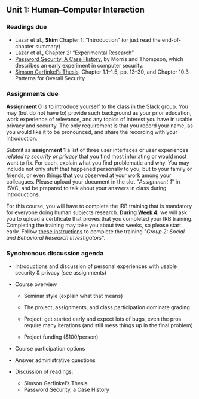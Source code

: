 ## Unit 1: Human–Computer Interaction

### Readings due

  - Lazar et al., **Skim** Chapter 1: “Introduction” (or just read the end-of-chapter summary)
  - Lazar et al., Chapter 2: “Experimental Research”
  - [<span class="underline">Password Security, A Case History</span>](http://citeseerx.ist.psu.edu/viewdoc/download?doi=10.1.1.128.1635&rep=rep1&type=pdf), by Morris and Thompson, which describes an early experiment in computer security.
  - [<span class="underline">Simson Garfinkel’s Thesis</span>](https://simson.net/thesis/), Chapter 1.1–1.5, pp. 13–30, and Chapter 10.3 Patterns for Overall Security



### Assignments due

**Assignment 0** is to introduce yourself to the class in the Slack group. You may (but do not have to) provide such background as your prior education, work experience of relevance, and any topics of interest you have in usable privacy and security. The only requirement is that you record your name, as you would like it to be pronounced, and share the recording with your introduction.

Submit as **assignment 1** a list of three user interfaces or user experiences *related to security or privacy* that you find most infuriating or would most want to fix. For each, explain what you find problematic and why. You may include not only stuff that happened personally to you, but to your family or friends, or even things that you observed at your work among your colleagues. Please upload your document in the slot "*Assignment 1*" in ISVC, and be prepared to talk about your answers in class during introductions. 

For this course, you will have to complete the IRB training that is mandatory for everyone doing human subjects research. **During [Week 4](./schedule/unit-04.md)**, we will ask you to upload a certificate that proves that you completed your IRB training. Completing the training may take you about two weeks, so please start early. Follow [these instructions](https://cphs.berkeley.edu/training.html) to complete the training "*Group 2: Social and Behavioral Research Investigators*". 



### Synchronous discussion agenda

  - Introductions and discussion of personal experiences with usable security & privacy (see assignments)

  - Course overview

      - Seminar style (explain what that means)

      - The project, assignments, and class participation dominate grading

      - Project: get started early and expect lots of bugs, even the pros require many iterations (and still mess things up in the final problem)

      - Project funding ($100/person)

  - Course participation options

  - Answer administrative questions

  - Discussion of readings:
	- Simson Garfinkel’s Thesis
	- Password Security, a Case History

